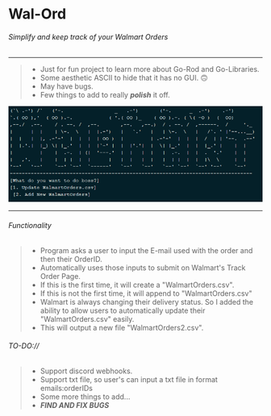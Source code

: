 # Wal-Ord
###### Simplify and keep track of your Walmart Orders

-----
> - Just for fun project to learn more about Go-Rod and Go-Libraries.
> - Some aesthetic ASCII to hide that it has no GUI. :upside_down_face:
> - May have bugs.
> - Few things to add to really ***polish*** it off.

![img.png](img.png)

-----------

###### Functionality
> - Program asks a user to input the E-mail used with the order and then their OrderID.
> - Automatically uses those inputs to submit on Walmart's Track Order Page.
> - If this is the first time, it will create a "WalmartOrders.csv".
> - If this is not the first time, it will append to "WalmartOrders.csv"
> - Walmart is always changing their delivery status. So I added the ability to allow users to 
    automatically update their "WalmartOrders.csv" easily.
> - This will output a new file "WalmartOrders2.csv".




###### TO-DO://
> - Support discord webhooks.
> - Support txt file, so user's can input a txt file in format emails:orderIDs
> - Some more things to add...
> - ***FIND AND FIX BUGS***